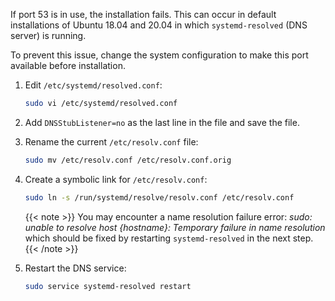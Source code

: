 If port 53 is in use, the installation fails. This can occur in
default installations of Ubuntu 18.04 and 20.04 in which `systemd-resolved` (DNS server) is running.

To prevent this issue, change the system configuration to make this port available
before installation.

1. Edit `/etc/systemd/resolved.conf`: 

    ```sh
    sudo vi /etc/systemd/resolved.conf
    ```

1. Add `DNSStubListener=no` as the last line in the file and save the file.

1. Rename the current `/etc/resolv.conf` file:

    ```sh
    sudo mv /etc/resolv.conf /etc/resolv.conf.orig
    ```

1. Create a symbolic link for `/etc/resolv.conf`:

    ```sh
    sudo ln -s /run/systemd/resolve/resolv.conf /etc/resolv.conf
    ```

    {{< note >}}
    You may encounter a name resolution failure error: *sudo: unable to resolve host {hostname}: Temporary failure in name resolution* which should be fixed by restarting `systemd-resolved` in the next step.
    {{< /note >}}

2. Restart the DNS service:

    ```sh
    sudo service systemd-resolved restart
    ```
